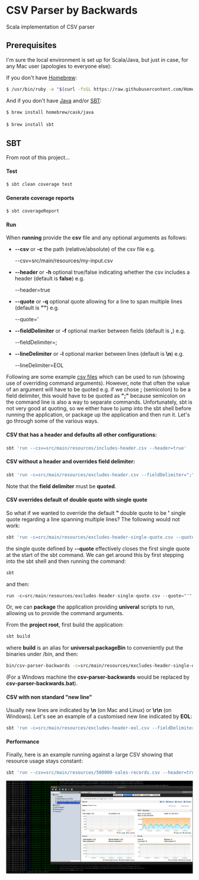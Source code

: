 # CSV Parser by Backwards

Scala implementation of CSV parser

## Prerequisites

I'm sure the local environment is set up for Scala/Java, but just in case, for any Mac user (apologies to everyone else):

If you don't have [Homebrew](https://brew.sh/):

```bash
$ /usr/bin/ruby -e "$(curl -fsSL https://raw.githubusercontent.com/Homebrew/install/master/install)"
```

And if you don't have [Java](https://www.java.com/) and/or [SBT](https://www.scala-sbt.org/):

```bash
$ brew install homebrew/cask/java

$ brew install sbt
```

## SBT

From root of this project...

#### Test

```bash
$ sbt clean coverage test
```

#### Generate coverage reports

```bash
$ sbt coverageReport
```

#### Run

When **running** provide the **csv** file and any optional arguments as follows:

- **--csv** or **-c** the path (relative/absolute) of the csv file e.g.

  --csv=src/main/resources/my-input.csv

- **--header** or **-h** optional true/false indicating whether the csv includes a header (default is **false**) e.g.

  --header=true
  
- **--quote** or **-q** optional quote allowing for a line to span multiple lines (default is **""**) e.g.

  --quote='

- **--fieldDelimiter** or **-f** optional marker between fields (default is **,**) e.g.

  --fieldDelimiter=;

- **--lineDelimiter** or **-l** optional marker between lines (default is **\n**) e.g.

  --lineDelimiter=EOL

Following are some example [csv files](src/main/resources) which can be used to run (showing use of overriding command arguments). However, note that often the value of an argument will have to be quoted e.g. if we chose **;** (semicolon) to be a field delimiter, this would have to be quoted as **";"** because semicolon on the command line is also a way to separate commands. Unfortunately, sbt is not very good at quoting, so we either have to jump into the sbt shell before running the application, or package up the application and then run it. Let's go through some of the various ways.

#### CSV that has a header and defaults all other configurations:

```bash
sbt 'run --csv=src/main/resources/includes-header.csv --header=true'
```

#### CSV without a header and overrides field delimiter:

```bash
sbt 'run -c=src/main/resources/excludes-header.csv --fieldDelimiter=";"'
```

Note that the **field delimiter** must be **quoted**.

#### CSV overrides default of double quote with single quote

So what if we wanted to override the default **"** double quote to be **'** single quote regarding a line spanning multiple lines? The following would not work:

```bash
sbt 'run -c=src/main/resources/excludes-header-single-quote.csv --quote="'" --fieldDelimiter=";"' 
```

the single quote defined by **--quote** effectively closes the first single quote at the start of the sbt command. We can get around this by first stepping into the sbt shell and then running the command:

```bash
sbt
```

and then:

```scala
run -c=src/main/resources/excludes-header-single-quote.csv --quote="'" --fieldDelimiter=";"
```

Or, we can **package** the application providing **univeral** scripts to run, allowing us to provide the command arguments.

From the **project root**, first build the application:

```bash
sbt build
```

where **build** is an alias for **universal:packageBin** to conveniently put the binaries under <root>/bin, and then:

```bash
bin/csv-parser-backwards -c=src/main/resources/excludes-header-single-quote.csv --quote="'" --fieldDelimiter=";"
```

(For a Windows machine the **csv-parser-backwards** would be replaced by **csv-parser-backwards.bat**).

#### CSV with non standard "new line"

Usually new lines are indicated by **\n** (on Mac and Linux) or **\r\n** (on Windows). Let's see an example of a customised new line indicated by **EOL**:

```bash
sbt 'run -c=src/main/resources/excludes-header-eol.csv --fieldDelimiter=";" --lineDelimiter=EOL'
```

#### Performance

Finally, here is an example running against a large CSV showing that resource usage stays constant:

```bash
sbt 'run --csv=src/main/resources/500000-sales-records.csv --header=true'
```

![App resources](docs/images/app-resources.png)